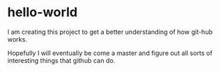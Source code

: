 # hello-world
I am creating this project to get a better understanding of how git-hub works.

Hopefully I will eventually be come a master and figure out all sorts of interesting things that github can do.
